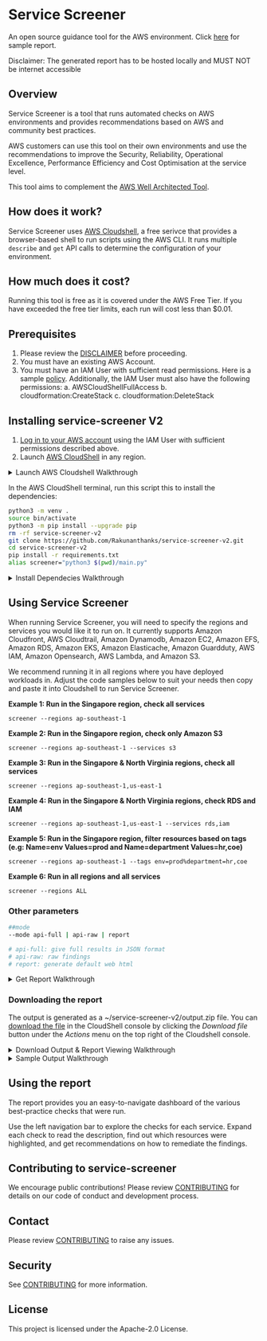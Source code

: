 # Service Screener

An open source guidance tool for the AWS environment. Click [here](https://bit.ly/ssv2demo) for sample report.

Disclaimer: The generated report has to be hosted locally and MUST NOT be internet accessible

## Overview

Service Screener is a tool that runs automated checks on AWS environments and provides recommendations based on AWS and community best practices.

AWS customers can use this tool on their own environments and use the recommendations to improve the Security, Reliability, Operational Excellence, Performance Efficiency and Cost Optimisation at the service level.

This tool aims to complement the [AWS Well Architected Tool](https://aws.amazon.com/well-architected-tool/).

## How does it work?

Service Screener uses [AWS Cloudshell](https://aws.amazon.com/cloudshell/), a free serivce that provides a browser-based shell to run scripts using the AWS CLI. It runs multiple `describe` and `get` API calls to determine the configuration of your environment.

## How much does it cost?

Running this tool is free as it is covered under the AWS Free Tier. If you have exceeded the free tier limits, each run will cost less than $0.01.

## Prerequisites

1. Please review the [DISCLAIMER](./DISCLAIMER.md) before proceeding.
2. You must have an existing AWS Account.
3. You must have an IAM User with sufficient read permissions. Here is a sample [policy](https://docs.aws.amazon.com/aws-managed-policy/latest/reference/ReadOnlyAccess.html). Additionally, the IAM User must also have the following permissions:
   a. AWSCloudShellFullAccess
   b. cloudformation:CreateStack
   c. cloudformation:DeleteStack

## Installing service-screener V2

1. [Log in to your AWS account](https://docs.aws.amazon.com/cloudshell/latest/userguide/getting-started.html#start-session) using the IAM User with sufficient permissions described above.
2. Launch [AWS CloudShell](https://docs.aws.amazon.com/cloudshell/latest/userguide/getting-started.html#launch-region-shell) in any region.

<details>
<summary>Launch AWS Cloudshell Walkthrough</summary>

![Launch AWS CloudShell](https://d39bs20xyg7k53.cloudfront.net/services-screener/p1-cloudshell.gif)

</details>

In the AWS CloudShell terminal, run this script this to install the dependencies:

```bash
python3 -m venv .
source bin/activate
python3 -m pip install --upgrade pip
rm -rf service-screener-v2
git clone https://github.com/Rakunanthanks/service-screener-v2.git
cd service-screener-v2
pip install -r requirements.txt
alias screener="python3 $(pwd)/main.py"

```

<details>
<summary>Install Dependecies Walkthrough</summary>

![Install dependencies](https://d39bs20xyg7k53.cloudfront.net/services-screener/p2-dependencies.gif)

</details>

## Using Service Screener

When running Service Screener, you will need to specify the regions and services you would like it to run on. It currently supports Amazon Cloudfront, AWS Cloudtrail, Amazon Dynamodb, Amazon EC2, Amazon EFS, Amazon RDS, Amazon EKS, Amazon Elasticache, Amazon Guardduty, AWS IAM, Amazon Opensearch, AWS Lambda, and Amazon S3.

We recommend running it in all regions where you have deployed workloads in. Adjust the code samples below to suit your needs then copy and paste it into Cloudshell to run Service Screener.

**Example 1: Run in the Singapore region, check all services**

```
screener --regions ap-southeast-1 
```

**Example 2: Run in the Singapore region, check only Amazon S3**

```
screener --regions ap-southeast-1 --services s3
```

**Example 3: Run in the Singapore & North Virginia regions, check all services**

```
screener --regions ap-southeast-1,us-east-1
```

**Example 4: Run in the Singapore & North Virginia regions, check RDS and IAM**

```
screener --regions ap-southeast-1,us-east-1 --services rds,iam
```

**Example 5: Run in the Singapore region, filter resources based on tags (e.g: Name=env Values=prod and Name=department Values=hr,coe)**

```
screener --regions ap-southeast-1 --tags env=prod%department=hr,coe
```

**Example 6: Run in all regions and all services**

```
screener --regions ALL
```

### Other parameters

```bash
##mode
--mode api-full | api-raw | report

# api-full: give full results in JSON format
# api-raw: raw findings
# report: generate default web html
```

<details>
<summary>Get Report Walkthrough</summary>

![Get Report](https://d39bs20xyg7k53.cloudfront.net/services-screener/p3-getreport.gif)

</details>

### Downloading the report

The output is generated as a ~/service-screener-v2/output.zip file.
You can [download the file](https://docs.aws.amazon.com/cloudshell/latest/userguide/working-with-cloudshell.html#files-storage) in the CloudShell console by clicking the *Download file* button under the *Actions* menu on the top right of the Cloudshell console.

<details>
<summary>Download Output & Report Viewing Walkthrough</summary>

![Download Output](https://d39bs20xyg7k53.cloudfront.net/services-screener/p4-outputzip.gif)

Once downloaded, unzip the file and open 'index.html' in your browser. You should see a page like this:

![front page](https://d39bs20xyg7k53.cloudfront.net/services-screener/service-screener.jpg?v1)

Ensure that you can see the service(s) run on listed on the left pane.
You can navigate to the service(s) listed to see detailed findings on each service.

</details>

<details>
<summary>Sample Output Walkthrough</summary>

![Sample Output](https://d39bs20xyg7k53.cloudfront.net/services-screener/p5-sample.gif)

</details>

## Using the report

The report provides you an easy-to-navigate dashboard of the various best-practice checks that were run.

Use the left navigation bar to explore the checks for each service. Expand each check to read the description, find out which resources were highlighted, and get recommendations on how to remediate the findings.

## Contributing to service-screener

We encourage public contributions! Please review [CONTRIBUTING](./CONTRIBUTING.md) for details on our code of conduct and development process.

## Contact

Please review [CONTRIBUTING](./CONTRIBUTING.md) to raise any issues.

## Security

See [CONTRIBUTING](CONTRIBUTING.md#security-issue-notifications) for more information.

## License

This project is licensed under the Apache-2.0 License.

